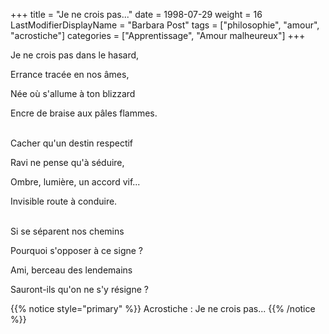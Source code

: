 +++
title = "Je ne crois pas..."
date = 1998-07-29
weight = 16
LastModifierDisplayName = "Barbara Post"
tags = ["philosophie", "amour", "acrostiche"]
categories = ["Apprentissage", "Amour malheureux"]
+++

Je ne crois pas dans le hasard,

Errance tracée en nos âmes,

Née où s'allume à ton blizzard

Encre de braise aux pâles flammes.

 \
Cacher qu'un destin respectif

Ravi ne pense qu'à séduire,

Ombre, lumière, un accord vif...

Invisible route à conduire.

 \
Si se séparent nos chemins

Pourquoi s'opposer à ce signe ?

Ami, berceau des lendemains

Sauront-ils qu'on ne s'y résigne ?

{{% notice style="primary" %}}
Acrostiche : Je ne crois pas...
{{% /notice %}}
